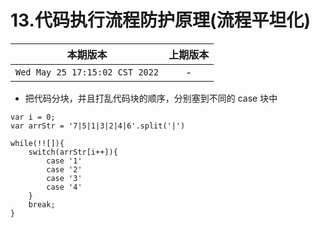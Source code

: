 # 13.代码执行流程防护原理(流程平坦化)

|本期版本| 上期版本
|:---:|:---:
`Wed May 25 17:15:02 CST 2022` | -


* 把代码分块，并且打乱代码块的顺序，分别塞到不同的 case 块中

```
var i = 0;
var arrStr = '7|5|1|3|2|4|6'.split('|')

while(!![]){
	switch(arrStr[i++]){
		case '1'
		case '2'
		case '3'
		case '4'
	}
	break;
}
```